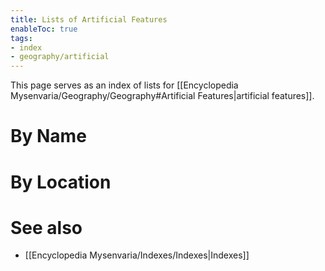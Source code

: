 ```yaml
---
title: Lists of Artificial Features
enableToc: true
tags:
- index
- geography/artificial
---
```


This page serves as an index of lists for [[Encyclopedia Mysenvaria/Geography/Geography#Artificial Features|artificial features]]. 
# By Name

# By Location

# See also
- [[Encyclopedia Mysenvaria/Indexes/Indexes|Indexes]]